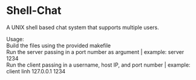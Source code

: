 # Shell-Chat
A UNIX shell based chat system that supports multiple users.

Usage:<br />
Build the files using the provided makefile <br />
Run the server passing in a port number as argument | example: server 1234 <br />
Run the client passing in a username, host IP, and port number | example: client linh 127.0.0.1 1234 <br />
